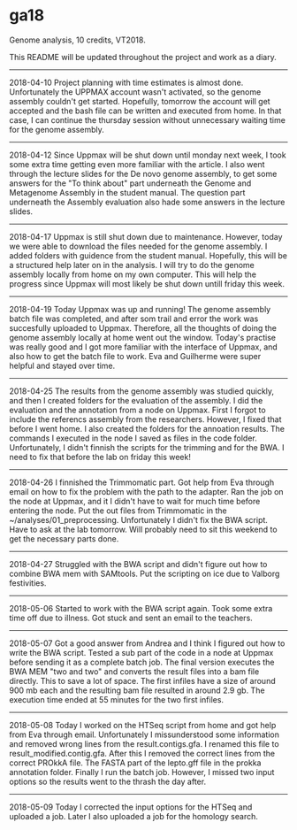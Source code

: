 # ga18
Genome analysis, 10 credits, VT2018.

This README will be updated throughout the project and work as a diary.

-------------------------------------------------------------------------------------------------------------------------------
2018-04-10
Project planning with time estimates is almost done. Unfortunately the UPPMAX account wasn't activated, so the genome assembly couldn't get started. Hopefully, tomorrow the account will get accepted and the bash file can be written and executed from home. In that case, I can continue the thursday session without unnecessary waiting time for the genome assembly.

-------------------------------------------------------------------------------------------------------------------------------
2018-04-12
Since Uppmax will be shut down until monday next week, I took some extra time getting even more familiar with the article. I also went through the lecture slides for the De novo genome assembly, to get some answers for the "To think about" part underneath the Genome and Metagenome Assembly in the student manual. The question part underneath the Assembly evaluation also hade some answers in the lecture slides.

-------------------------------------------------------------------------------------------------------------------------------
2018-04-17
Uppmax is still shut down due to maintenance. However, today we were able to download the files needed for the genome assembly. I added folders with guidence from the student manual. Hopefully, this will be a structured help later on in the analysis. I will try to do the genome assembly locally from home on my own computer. This will help the progress since Uppmax will most likely be shut down untill friday this week. 

-------------------------------------------------------------------------------------------------------------------------------
2018-04-19
Today Uppmax was up and running! The genome assembly batch file was completed, and after som trail and error the work was succesfully uploaded to Uppmax. Therefore, all the thoughts of doing the genome assembly locally at home went out the window. Today's practise was really good and I got more familiar with the interface of Uppmax, and also how to get the batch file to work. Eva and Guilherme were super helpful and stayed over time. 

-------------------------------------------------------------------------------------------------------------------------------
2018-04-25
The results from the genome assembly was studied quickly, and then I created folders for the evaluation of the assembly. I did the evaluation and the annotation from a node on Uppmax. First I forgot to include the referencs assembly from the researchers. However, I fixed that before I went home. I also created the folders for the annoation results. The commands I executed in the node I saved as files in the code folder. Unfortunately, I didn't finnish the scripts for the trimming and for the BWA. I need to fix that before the lab on friday this week! 

-------------------------------------------------------------------------------------------------------------------------------
2018-04-26
I finnished the Trimmomatic part. Got help from Eva through email on how to fix the problem with the path to the adapter. Ran the job on the node at Uppmax, and it I didn't have to wait for much time before entering the node. Put the out files from Trimmomatic in the ~/analyses/01_preprocessing. Unfortunately I didn't fix the BWA script. Have to ask at the lab tomorrow. Will probably need to sit this weekend to get the necessary parts done.

-------------------------------------------------------------------------------------------------------------------------------
2018-04-27
Struggled with the BWA script and didn't figure out how to combine BWA mem with SAMtools. Put the scripting on ice due to Valborg festivities.

-------------------------------------------------------------------------------------------------------------------------------
2018-05-06
Started to work with the BWA script again. Took some extra time off due to illness. Got stuck and sent an email to the teachers.

-------------------------------------------------------------------------------------------------------------------------------
2018-05-07
Got a good answer from Andrea and I think I figured out how to write the BWA script. Tested a sub part of the code in a node at Uppmax before sending it as a complete batch job. The final version executes the BWA MEM "two and two" and converts the result files into a bam file directly. This to save a lot of space. The first infiles have a size of around 900 mb each and the resulting bam file resulted in around 2.9 gb. The execution time ended at 55 minutes for the two first infiles. 

-------------------------------------------------------------------------------------------------------------------------------
2018-05-08
Today I worked on the HTSeq script from home and got help from Eva through email. Unfortunately I missunderstood some information and removed wrong lines from the result.contigs.gfa. I renamed this file to result_modified.contig.gfa. After this I removed the correct lines from the correct PROkkA file. The FASTA part of the lepto.gff file in the prokka annotation folder. Finally I run the batch job. However, I missed two input options so the results went to the thrash the day after. 

-------------------------------------------------------------------------------------------------------------------------------
2018-05-09
Today I corrected the input options for the HTSeq and uploaded a job. Later I also uploaded a job for the homology search. 


